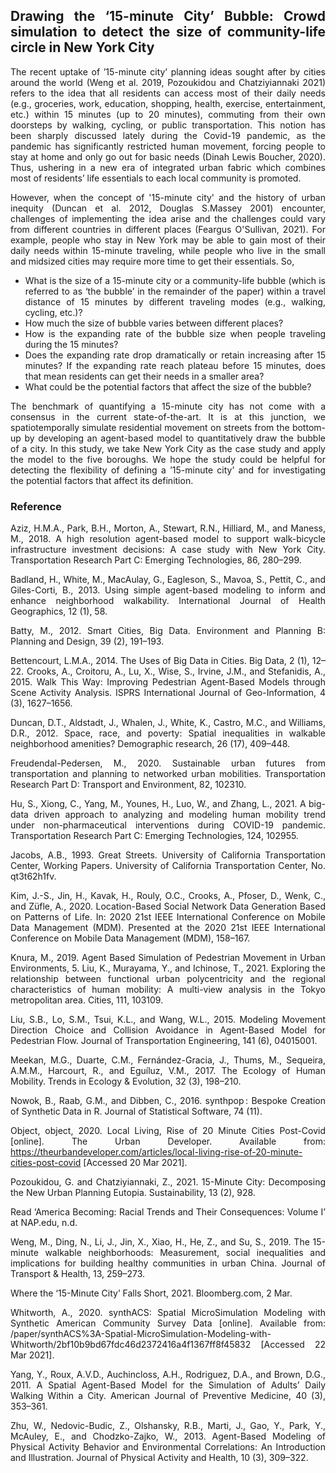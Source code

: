 <style>
body {text-align: justify}
</style>

## Drawing the ‘15-minute City’ Bubble: Crowd simulation to detect the size of community-life circle in New York City

The recent uptake of  ’15-minute city’ planning ideas sought after by cities around the world (Weng et al. 2019, Pozoukidou and Chatziyiannaki 2021) refers to the idea that all residents can access most of their daily needs (e.g., groceries, work, education, shopping, health, exercise, entertainment, etc.) within 15 minutes (up to 20 minutes), commuting from their own doorsteps by walking, cycling, or public transportation. This notion has been sharply discussed lately during the Covid-19 pandemic, as the pandemic has significantly restricted human movement, forcing people to stay at home and only go out for basic needs (Dinah Lewis Boucher, 2020). Thus, ushering in a new era of integrated urban fabric which combines most of residents’ life essentials to each local community is promoted. 

However, when the concept of '15-minute city' and the history of urban inequity (Duncan et al. 2012,  Douglas S.Massey 2001) encounter, challenges of implementing the idea arise and the challenges could vary from different countries in different places (Feargus O'Sullivan, 2021). For example, people who stay in New York may be able to gain most of their daily needs within 15-minute traveling, while people who live in the small and midsized cities may require more time to get their essentials. So, 

  - What is the size of a 15-minute city or a community-life bubble (which is referred to as ‘the bubble’ in the remainder of the paper) within a travel distance of 15 minutes by different traveling modes (e.g., walking, cycling, etc.)? 
  - How much the size of bubble varies between different places? 
  - How is the expanding rate of the bubble size when people traveling during the 15 minutes? 
  - Does the expanding rate drop dramatically or retain increasing after 15 minutes? If the expanding rate reach plateau before 15 minutes, does that mean residents can get their needs in a smaller area? 
  - What could be the potential factors that affect the size of the bubble? 
  
The benchmark of quantifying a 15-minute city has not come with a consensus in the current state-of-the-art. It is at this junction, we spatiotemporally simulate residential movement on streets from the bottom-up by developing an agent-based model to quantitatively draw the bubble of a city. In this study, we take New York City as the case study and apply the model to the five boroughs. We hope the study could be helpful for detecting the flexibility of defining a ’15-minute city’ and for investigating the potential factors that affect its definition. 

### Reference
Aziz, H.M.A., Park, B.H., Morton, A., Stewart, R.N., Hilliard, M., and Maness, M., 2018. A high resolution agent-based model to support walk-bicycle infrastructure investment decisions: A case study with New York City. Transportation Research Part C: Emerging Technologies, 86, 280–299.

Badland, H., White, M., MacAulay, G., Eagleson, S., Mavoa, S., Pettit, C., and Giles-Corti, B., 2013. Using simple agent-based modeling to inform and enhance neighborhood walkability. International Journal of Health Geographics, 12 (1), 58.

Batty, M., 2012. Smart Cities, Big Data. Environment and Planning B: Planning and Design, 39 (2), 191–193.

Bettencourt, L.M.A., 2014. The Uses of Big Data in Cities. Big Data, 2 (1), 12–22.
Crooks, A., Croitoru, A., Lu, X., Wise, S., Irvine, J.M., and Stefanidis, A., 2015. Walk This Way: Improving Pedestrian Agent-Based Models through Scene Activity Analysis. ISPRS International Journal of Geo-Information, 4 (3), 1627–1656.

Duncan, D.T., Aldstadt, J., Whalen, J., White, K., Castro, M.C., and Williams, D.R., 2012. Space, race, and poverty: Spatial inequalities in walkable neighborhood amenities? Demographic research, 26 (17), 409–448.

Freudendal-Pedersen, M., 2020. Sustainable urban futures from transportation and planning to networked urban mobilities. Transportation Research Part D: Transport and Environment, 82, 102310.

Hu, S., Xiong, C., Yang, M., Younes, H., Luo, W., and Zhang, L., 2021. A big-data driven approach to analyzing and modeling human mobility trend under non-pharmaceutical interventions during COVID-19 pandemic. Transportation Research Part C: Emerging Technologies, 124, 102955.

Jacobs, A.B., 1993. Great Streets. University of California Transportation Center, Working Papers. University of California Transportation Center, No. qt3t62h1fv.

Kim, J.-S., Jin, H., Kavak, H., Rouly, O.C., Crooks, A., Pfoser, D., Wenk, C., and Züfle, A., 2020. Location-Based Social Network Data Generation Based on Patterns of Life. In: 2020 21st IEEE International Conference on Mobile Data Management (MDM). Presented at the 2020 21st IEEE International Conference on Mobile Data Management (MDM), 158–167.

Knura, M., 2019. Agent Based Simulation of Pedestrian Movement in Urban Environments, 5.
Liu, K., Murayama, Y., and Ichinose, T., 2021. Exploring the relationship between functional urban polycentricity and the regional characteristics of human mobility: A multi-view analysis in the Tokyo metropolitan area. Cities, 111, 103109.

Liu, S.B., Lo, S.M., Tsui, K.L., and Wang, W.L., 2015. Modeling Movement Direction Choice and Collision Avoidance in Agent-Based Model for Pedestrian Flow. Journal of Transportation Engineering, 141 (6), 04015001.

Meekan, M.G., Duarte, C.M., Fernández-Gracia, J., Thums, M., Sequeira, A.M.M., Harcourt, R., and Eguíluz, V.M., 2017. The Ecology of Human Mobility. Trends in Ecology & Evolution, 32 (3), 198–210.

Nowok, B., Raab, G.M., and Dibben, C., 2016. synthpop : Bespoke Creation of Synthetic Data in R. Journal of Statistical Software, 74 (11).

Object,  object, 2020. Local Living, Rise of 20 Minute Cities Post-Covid [online]. The Urban Developer. Available from: https://theurbandeveloper.com/articles/local-living-rise-of-20-minute-cities-post-covid [Accessed 20 Mar 2021].

Pozoukidou, G. and Chatziyiannaki, Z., 2021. 15-Minute City: Decomposing the New Urban Planning Eutopia. Sustainability, 13 (2), 928.

Read ‘America Becoming: Racial Trends and Their Consequences: Volume I’ at NAP.edu, n.d.

Weng, M., Ding, N., Li, J., Jin, X., Xiao, H., He, Z., and Su, S., 2019. The 15-minute walkable neighborhoods: Measurement, social inequalities and implications for building healthy communities in urban China. Journal of Transport & Health, 13, 259–273.

Where the ‘15-Minute City’ Falls Short, 2021. Bloomberg.com, 2 Mar. 

Whitworth, A., 2020. synthACS: Spatial MicroSimulation Modeling with Synthetic American Community Survey Data [online]. Available from: /paper/synthACS%3A-Spatial-MicroSimulation-Modeling-with-Whitworth/2bf10b9bd67fdc46d2372416a4f1367ff8f45832 [Accessed 22 Mar 2021].

Yang, Y., Roux, A.V.D., Auchincloss, A.H., Rodriguez, D.A., and Brown, D.G., 2011. A Spatial Agent-Based Model for the Simulation of Adults’ Daily Walking Within a City. American Journal of Preventive Medicine, 40 (3), 353–361.

Zhu, W., Nedovic-Budic, Z., Olshansky, R.B., Marti, J., Gao, Y., Park, Y., McAuley, E., and Chodzko-Zajko, W., 2013. Agent-Based Modeling of Physical Activity Behavior and Environmental Correlations: An Introduction and Illustration. Journal of Physical Activity and Health, 10 (3), 309–322.



